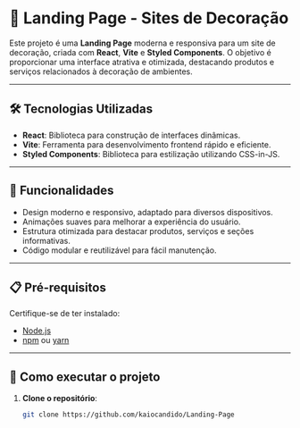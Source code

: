 # 🏡 Landing Page - Sites de Decoração

Este projeto é uma **Landing Page** moderna e responsiva para um site de decoração, criada com **React**, **Vite** e **Styled Components**. O objetivo é proporcionar uma interface atrativa e otimizada, destacando produtos e serviços relacionados à decoração de ambientes.

---

## 🛠️ Tecnologias Utilizadas

- **React**: Biblioteca para construção de interfaces dinâmicas.
- **Vite**: Ferramenta para desenvolvimento frontend rápido e eficiente.
- **Styled Components**: Biblioteca para estilização utilizando CSS-in-JS.

---

## 🎨 Funcionalidades

- Design moderno e responsivo, adaptado para diversos dispositivos.
- Animações suaves para melhorar a experiência do usuário.
- Estrutura otimizada para destacar produtos, serviços e seções informativas.
- Código modular e reutilizável para fácil manutenção.

---

## 📋 Pré-requisitos

Certifique-se de ter instalado:

- [Node.js](https://nodejs.org/)
- [npm](https://www.npmjs.com/) ou [yarn](https://yarnpkg.com/)

---

## 🚀 Como executar o projeto

1. **Clone o repositório**:

   ```bash
   git clone https://github.com/kaiocandido/Landing-Page
